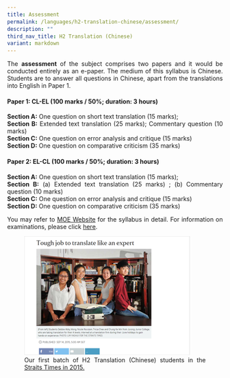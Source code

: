 ```yaml
---
title: Assessment
permalink: /languages/h2-translation-chinese/assessment/
description: ""
third_nav_title: H2 Translation (Chinese)
variant: markdown
---
```

<div align="justify">
<p>
The&nbsp;<strong>assessment</strong>&nbsp;of the subject comprises two papers and it would be conducted entirely as an e-paper. The medium of this syllabus is Chinese. Students are to answer all questions in Chinese, apart from the translations into English in Paper 1.</p>

<h4><strong>Paper 1: CL-EL (100 marks / 50%; duration: 3 hours)</strong></h4>
<p>
<strong>Section A:</strong> One question on short text translation (15 marks);<br>
	<strong>Section B:</strong> Extended text translation (25 marks); Commentary question (10 marks)<br>
	<strong>Section C:</strong>
One question on error analysis and critique (15 marks)<br>
	<strong>Section D:</strong> One question on comparative criticism (35 marks)</p>

<h4><strong>Paper 2: EL-CL (100 marks / 50%; duration: 3 hours)</strong></h4>
<p>
<strong>Section A:</strong> One question on short text translation (15 marks);<br>
<strong>Section B:</strong> (a) Extended text translation (25 marks) ; (b) Commentary question (10 marks)<br>
<strong>Section C:</strong> One question on error analysis and critique (15 marks)<br>
	<strong>Section D:</strong> One question on comparative criticism (35 marks)</p>

<p>
You may refer to&nbsp;<a href="https://www.moe.gov.sg/post-secondary/a-level-curriculum-and-subject-syllabuses">MOE Website</a> for the syllabus in detail. For information on examinations, please click <a href="https://www.seab.gov.sg/docs/default-source/national-examinations/syllabus/alevel/2023syllabus/9571_y23_sy.pdf">here</a>.</p>

<figure>
<img src="/images/Curriculum/CLEP/Clep17.png">
<figcaption>Our first batch of H2 Translation (Chinese) students in the <a href="https://www.asiaone.com/tough-job-translate-expert?page=0"> Straits Times in 2015.</a></figcaption></figure></div>